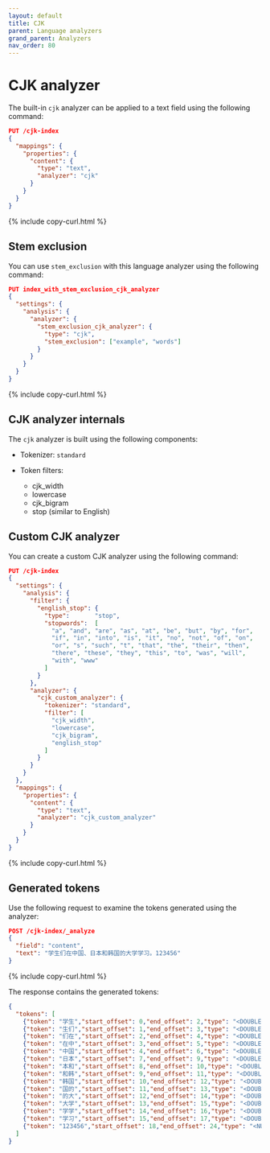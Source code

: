 ```yaml
---
layout: default
title: CJK
parent: Language analyzers
grand_parent: Analyzers
nav_order: 80
---
```


# CJK analyzer

The built-in `cjk` analyzer can be applied to a text field using the following command:

```json
PUT /cjk-index
{
  "mappings": {
    "properties": {
      "content": {
        "type": "text",
        "analyzer": "cjk"
      }
    }
  }
}
```
{% include copy-curl.html %}

## Stem exclusion

You can use `stem_exclusion` with this language analyzer using the following command:

```json
PUT index_with_stem_exclusion_cjk_analyzer
{
  "settings": {
    "analysis": {
      "analyzer": {
        "stem_exclusion_cjk_analyzer": {
          "type": "cjk",
          "stem_exclusion": ["example", "words"]
        }
      }
    }
  }
}
```
{% include copy-curl.html %}

## CJK analyzer internals

The `cjk` analyzer is built using the following components:

- Tokenizer: `standard`

- Token filters:
  - cjk_width
  - lowercase
  - cjk_bigram
  - stop (similar to English)

## Custom CJK analyzer

You can create a custom CJK analyzer using the following command:

```json
PUT /cjk-index
{
  "settings": {
    "analysis": {
      "filter": {
        "english_stop": {
          "type":       "stop",
          "stopwords":  [ 
            "a", "and", "are", "as", "at", "be", "but", "by", "for",
            "if", "in", "into", "is", "it", "no", "not", "of", "on",
            "or", "s", "such", "t", "that", "the", "their", "then",
            "there", "these", "they", "this", "to", "was", "will",
            "with", "www"
          ]
        }
      },
      "analyzer": {
        "cjk_custom_analyzer": {
          "tokenizer": "standard",
          "filter": [
            "cjk_width",
            "lowercase",
            "cjk_bigram",
            "english_stop"
          ]
        }
      }
    }
  },
  "mappings": {
    "properties": {
      "content": {
        "type": "text",
        "analyzer": "cjk_custom_analyzer"
      }
    }
  }
}
```
{% include copy-curl.html %}

## Generated tokens

Use the following request to examine the tokens generated using the analyzer:

```json
POST /cjk-index/_analyze
{
  "field": "content",
  "text": "学生们在中国、日本和韩国的大学学习。123456"
}
```
{% include copy-curl.html %}

The response contains the generated tokens:

```json
{
  "tokens": [
    {"token": "学生","start_offset": 0,"end_offset": 2,"type": "<DOUBLE>","position": 0},
    {"token": "生们","start_offset": 1,"end_offset": 3,"type": "<DOUBLE>","position": 1},
    {"token": "们在","start_offset": 2,"end_offset": 4,"type": "<DOUBLE>","position": 2},
    {"token": "在中","start_offset": 3,"end_offset": 5,"type": "<DOUBLE>","position": 3},
    {"token": "中国","start_offset": 4,"end_offset": 6,"type": "<DOUBLE>","position": 4},
    {"token": "日本","start_offset": 7,"end_offset": 9,"type": "<DOUBLE>","position": 5},
    {"token": "本和","start_offset": 8,"end_offset": 10,"type": "<DOUBLE>","position": 6},
    {"token": "和韩","start_offset": 9,"end_offset": 11,"type": "<DOUBLE>","position": 7},
    {"token": "韩国","start_offset": 10,"end_offset": 12,"type": "<DOUBLE>","position": 8},
    {"token": "国的","start_offset": 11,"end_offset": 13,"type": "<DOUBLE>","position": 9},
    {"token": "的大","start_offset": 12,"end_offset": 14,"type": "<DOUBLE>","position": 10},
    {"token": "大学","start_offset": 13,"end_offset": 15,"type": "<DOUBLE>","position": 11},
    {"token": "学学","start_offset": 14,"end_offset": 16,"type": "<DOUBLE>","position": 12},
    {"token": "学习","start_offset": 15,"end_offset": 17,"type": "<DOUBLE>","position": 13},
    {"token": "123456","start_offset": 18,"end_offset": 24,"type": "<NUM>","position": 14}
  ]
}
```